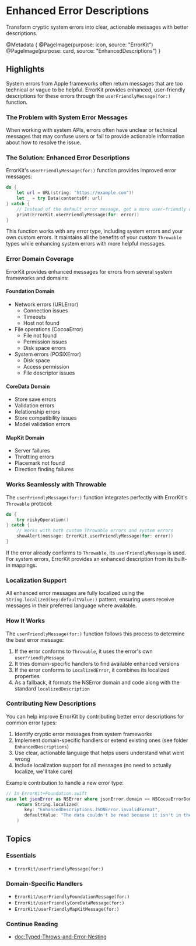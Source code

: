 # Enhanced Error Descriptions

Transform cryptic system errors into clear, actionable messages with better descriptions.

@Metadata {
   @PageImage(purpose: icon, source: "ErrorKit")
   @PageImage(purpose: card, source: "EnhancedDescriptions")
}

## Highlights

System errors from Apple frameworks often return messages that are too technical or vague to be helpful. ErrorKit provides enhanced, user-friendly descriptions for these errors through the `userFriendlyMessage(for:)` function.

### The Problem with System Error Messages

When working with system APIs, errors often have unclear or technical messages that may confuse users or fail to provide actionable information about how to resolve the issue.

### The Solution: Enhanced Error Descriptions

ErrorKit's `userFriendlyMessage(for:)` function provides improved error messages:

```swift
do {
    let url = URL(string: "https://example.com")!
    let _ = try Data(contentsOf: url)
} catch {
    // Instead of the default error message, get a more user-friendly one
    print(ErrorKit.userFriendlyMessage(for: error))
}
```

This function works with any error type, including system errors and your own custom errors. It maintains all the benefits of your custom `Throwable` types while enhancing system errors with more helpful messages.

### Error Domain Coverage

ErrorKit provides enhanced messages for errors from several system frameworks and domains:

#### Foundation Domain
- Network errors (URLError)
  - Connection issues
  - Timeouts
  - Host not found
- File operations (CocoaError)
  - File not found
  - Permission issues
  - Disk space errors
- System errors (POSIXError)
  - Disk space
  - Access permission
  - File descriptor issues

#### CoreData Domain
- Store save errors
- Validation errors
- Relationship errors
- Store compatibility issues
- Model validation errors

#### MapKit Domain
- Server failures
- Throttling errors
- Placemark not found
- Direction finding failures

### Works Seamlessly with Throwable

The `userFriendlyMessage(for:)` function integrates perfectly with ErrorKit's `Throwable` protocol:

```swift
do {
    try riskyOperation()
} catch {
    // Works with both custom Throwable errors and system errors
    showAlert(message: ErrorKit.userFriendlyMessage(for: error))
}
```

If the error already conforms to `Throwable`, its `userFriendlyMessage` is used. For system errors, ErrorKit provides an enhanced description from its built-in mappings.

### Localization Support

All enhanced error messages are fully localized using the `String.localized(key:defaultValue:)` pattern, ensuring users receive messages in their preferred language where available.

### How It Works

The `userFriendlyMessage(for:)` function follows this process to determine the best error message:

1. If the error conforms to `Throwable`, it uses the error's own `userFriendlyMessage`
2. It tries domain-specific handlers to find available enhanced versions
3. If the error conforms to `LocalizedError`, it combines its localized properties
4. As a fallback, it formats the NSError domain and code along with the standard `localizedDescription`

### Contributing New Descriptions

You can help improve ErrorKit by contributing better error descriptions for common error types:

1. Identify cryptic error messages from system frameworks
2. Implement domain-specific handlers or extend existing ones (see folder `EnhancedDescriptions`)
3. Use clear, actionable language that helps users understand what went wrong
4. Include localization support for all messages (no need to actually localize, we'll take care)

Example contribution to handle a new error type:

```swift
// In ErrorKit+Foundation.swift
case let jsonError as NSError where jsonError.domain == NSCocoaErrorDomain && jsonError.code == 3840:
    return String.localized(
       key: "EnhancedDescriptions.JSONError.invalidFormat",
       defaultValue: "The data couldn't be read because it isn't in the correct format."
    )
```

## Topics

### Essentials

- ``ErrorKit/userFriendlyMessage(for:)``

### Domain-Specific Handlers

- ``ErrorKit/userFriendlyFoundationMessage(for:)``
- ``ErrorKit/userFriendlyCoreDataMessage(for:)``
- ``ErrorKit/userFriendlyMapKitMessage(for:)``

### Continue Reading

- <doc:Typed-Throws-and-Error-Nesting>
